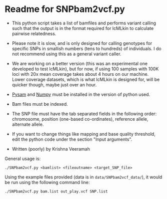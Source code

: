 Readme for SNPbam2vcf.py
========================

*  This python script takes a list of bamfiles and performs variant calling such that the output is in the format required for lcMLkin to calculate pairwise relatedness.

*  Please note it is slow, and is only designed for calling genotypes for specific SNPs in smallish numbers (tens to hundreds) of individuals. I do not recommend using this as a general variant caller.

*  We are working on a better version (this was an experimental one developed to test lcMLkin), but for now, if using 100 samples with 100K loci with 20x mean coverage takes about 4 hours on our machine. Lower coverage datasets, which is what lcMLkin is designed for, will be quicker though, maybe just over an hour.

*  [Pysam](http://pysam.readthedocs.org/en/latest/) and [Numpy](http://www.numpy.org/) must be installed in the version of python used.

*  Bam files must be indexed. 

*  The SNP file must have the tab separated fields in the following order: chromosome, position (one-based co-ordinates), reference allele, alternate allele.

*  If you want to change things like mapping and base quality threshold, edit the python code under the section "Input arguments".
 
*  Written (poorly) by Krishna Veeramah

General usage is: 
```
./SNPbam2vcf.py <bamlist> <fileoutname> <target_SNP_file>
```


Using the example files provided (data is in `data/SNPbam2vcf_data/`), it would be run using the following command line:
```
./SNPbam2vcf.py bam.list out_play.vcf SNP.list 
```
